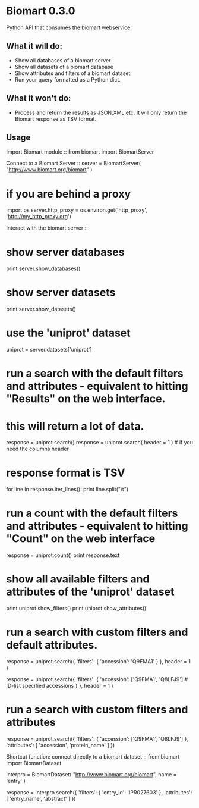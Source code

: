 Biomart 0.3.0
=============

Python API that consumes the biomart webservice.

What it will do:
----------------

* Show all databases of a biomart server
* Show all datasets of a biomart database
* Show attributes and filters of a biomart dataset
* Run your query formatted as a Python dict.

What it won't do:
-----------------

* Process and return the results as JSON,XML,etc. It will only return the Biomart response as TSV format.

Usage
-----

Import Biomart module
::
  from biomart import BiomartServer

Connect to a Biomart Server
::
  server = BiomartServer( "http://www.biomart.org/biomart" )
  
  # if you are behind a proxy
  import os
  server.http_proxy = os.environ.get('http_proxy', 'http://my_http_proxy.org')

Interact with the biomart server
::
  # show server databases
  print server.show_databases()
  
  # show server datasets
  print server.show_datasets()
  
  # use the 'uniprot' dataset
  uniprot = server.datasets['uniprot']
  
  # run a search with the default filters and attributes - equivalent to hitting "Results" on the web interface.
  # this will return a lot of data.
  response = uniprot.search()
  response = uniprot.search( header = 1 ) # if you need the columns header
  
  # response format is TSV
  for line in response.iter_lines():
    print line.split("\t")
  
  # run a count with the default filters and attributes - equivalent to hitting "Count" on the web interface
  response = uniprot.count()
  print response.text
  
  # show all available filters and attributes of the 'uniprot' dataset
  print uniprot.show_filters()
  print uniprot.show_attributes()
  
  # run a search with custom filters and default attributes.
  response = uniprot.search({
    'filters': {
        'accession': 'Q9FMA1'
    }
  }, header = 1 )
  
  response = uniprot.search({
    'filters': {
        'accession': ['Q9FMA1', 'Q8LFJ9']  # ID-list specified accessions
    }
  }, header = 1 )
  
  # run a search with custom filters and attributes
  response = uniprot.search({
    'filters': {
        'accession': ['Q9FMA1', 'Q8LFJ9']
    },
    'attributes': [
        'accession', 'protein_name'
    ]
  })


Shortcut function: connect directly to a biomart dataset
::
  from biomart import BiomartDataset
  
  interpro = BiomartDataset( "http://www.biomart.org/biomart", name = 'entry' )
  
  response = interpro.search({
    'filters': { 'entry_id': 'IPR027603' },
    'attributes': [ 'entry_name', 'abstract' ]
  })
